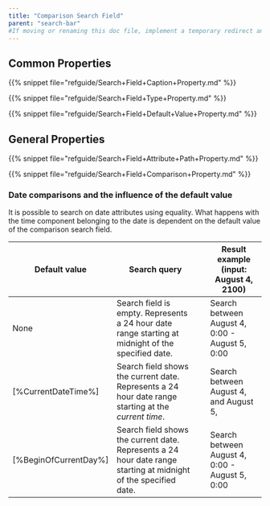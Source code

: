 ```yaml
---
title: "Comparison Search Field"
parent: "search-bar"
#If moving or renaming this doc file, implement a temporary redirect and let the respective team know they should update the URL in the product. See Mapping to Products for more details.
---
```



## Common Properties

{{% snippet file="refguide/Search+Field+Caption+Property.md" %}}

{{% snippet file="refguide/Search+Field+Type+Property.md" %}}

{{% snippet file="refguide/Search+Field+Default+Value+Property.md" %}}

## General Properties

{{% snippet file="refguide/Search+Field+Attribute+Path+Property.md" %}}

{{% snippet file="refguide/Search+Field+Comparison+Property.md" %}}

### Date comparisons and the influence of the default value

It is possible to search on date attributes using equality. What happens with the time component belonging to the date is dependent on the default value of the comparison search field.

| Default value | Search query |   | Result example (input: August 4, 2100) |
| --- | --- | --- | --- |
| None | Search field is empty. Represents a 24 hour date range starting at midnight of the specified date. |   | Search between August 4, 0:00 - August 5, 0:00 |
| [%CurrentDateTime%] | Search field shows the current date. Represents a 24 hour date range starting at the _current time_. |   | Search between August 4, <current time> and August 5, <current time> |
| [%BeginOfCurrentDay%] | Search field shows the current date. Represents a 24 hour date range starting at midnight of the specified date. |   | Search between August 4, 0:00 - August 5, 0:00 |
